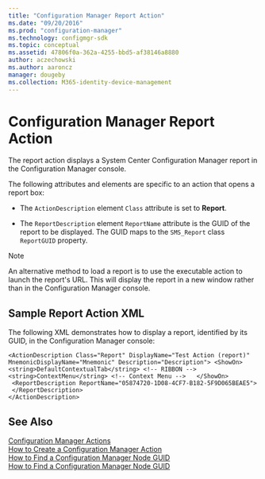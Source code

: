 ```yaml
---
title: "Configuration Manager Report Action"
ms.date: "09/20/2016"
ms.prod: "configuration-manager"
ms.technology: configmgr-sdk
ms.topic: conceptual
ms.assetid: 47806f0a-362a-4255-bbd5-af38146a8880
author: aczechowski
ms.author: aaroncz
manager: dougeby
ms.collection: M365-identity-device-management
---
```

# Configuration Manager Report Action
The report action displays a System Center Configuration Manager report in the Configuration Manager console.  

 The following attributes and elements are specific to an action that opens a report box:  

-   The `ActionDescription` element `Class` attribute is set to **Report**.  

-   The `ReportDescription` element `ReportName` attribute is the GUID of the report to be displayed. The GUID maps to the `SMS_Report` class `ReportGUID` property.  

> [!NOTE]
>  An alternative method to load a report is to use the executable action to launch the report's URL. This will display the report in a new window rather than in the Configuration Manager console.  

## Sample Report Action XML  
 The following XML demonstrates how to display a report, identified by its GUID, in the Configuration Manager console:  

```  
<ActionDescription Class="Report" DisplayName="Test Action (report)" MnemonicDisplayName="Mnemonic" Description="Description"> <ShowOn>      <string>DefaultContextualTab</string> <!-- RIBBON -->     <string>ContextMenu</string> <!-- Context Menu -->   </ShowOn>        
 <ReportDescription ReportName="05874720-1D08-4CF7-B182-5F9D065BEAE5">  
 </ReportDescription>  
</ActionDescription>  
```  

## See Also  
 [Configuration Manager Actions](../../../../develop/core/servers/console/configuration-manager-actions.md)   
 [How to Create a Configuration Manager Action](../../../../develop/core/servers/console/how-to-create-a-configuration-manager-action.md)   
 [How to Find a Configuration Manager Node GUID](../../../../develop/core/servers/console/how-to-find-a-configuration-manager-console-node-guid.md)   
 [How to Find a Configuration Manager Node GUID](../../../../develop/core/servers/console/how-to-find-a-configuration-manager-console-node-guid.md)
